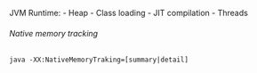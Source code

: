 JVM Runtime:
	- Heap
	- Class loading
	- JIT compilation
	- Threads

###### Native memory tracking 
```
java -XX:NativeMemoryTraking=[summary|detail]
```


